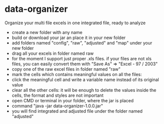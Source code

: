 # data-organizer
Organize your multi file excels in one integrated file, ready to analyze

- create a new folder with any name
- build or download your jar an place it in your new folder
- add folders named "config", "raw", "adjusted" and "map" under your new folder
- drag all your excels in folder named raw
- for the moment I support just proper .xls files. if your files are not xls files, you can easily convert them with "Save As" => "Excel - 97 / 2003"
- copy one of the raw excel files in folder named "raw"
- mark the cells which contains meaningful values on all the files:
- click the meaningful cell and write a variable name instead of its original value
- clear all the other cells: it will be enough to delete the values inside the cells, the format and styles are not important
- open CMD or terminal in your folder, where the jar is placed
- command "java -jar data-organizer-1.0.0.jar"
- you will find integrated and adjusted file under the folder named "adjusted"
